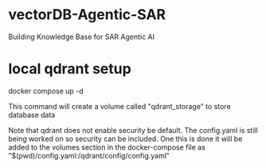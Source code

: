 # vectorDB-Agentic-SAR
Building Knowledge Base for SAR Agentic AI

# local qdrant setup
docker compose up -d

This command will create a volume called "qdrant_storage" to store database data

Note that qdrant does not enable security be default. The config.yaml is still being worked on so security can
be included. One this is done it will be added to the volumes section in the docker-compose file 
as "$(pwd)/config.yaml:/qdrant/config/config.yaml"
